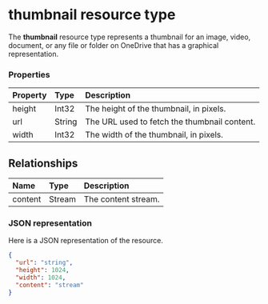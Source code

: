 # thumbnail resource type

The **thumbnail** resource type represents a thumbnail for an image, video,
document, or any file or folder on OneDrive that has a graphical representation.

### Properties

| Property | Type   | Description                                  |
|:---------|:-------|:---------------------------------------------|
| height   | Int32  | The height of the thumbnail, in pixels.      |
| url      | String | The URL used to fetch the thumbnail content. |
| width    | Int32  | The width of the thumbnail, in pixels.       |


## Relationships

| Name    | Type   | Description         |
|:--------|:-------|:--------------------|
| content | Stream | The content stream. |


### JSON representation

Here is a JSON representation of the resource.

<!-- {
  "blockType": "resource",
  "optionalProperties": ["content", "height", "width"],
  "@odata.type": "microsoft.graph.thumbnail"
}-->

```json
{
  "url": "string",
  "height": 1024,
  "width": 1024,
  "content": "stream"
}
```

<!-- uuid: 8fcb5dbc-d5aa-4681-8e31-b001d5168d79
2015-10-25 14:57:30 UTC -->
<!-- {
  "type": "#page.annotation",
  "description": "thumbnail resource",
  "keywords": "",
  "section": "documentation",
  "tocPath": ""
}-->
